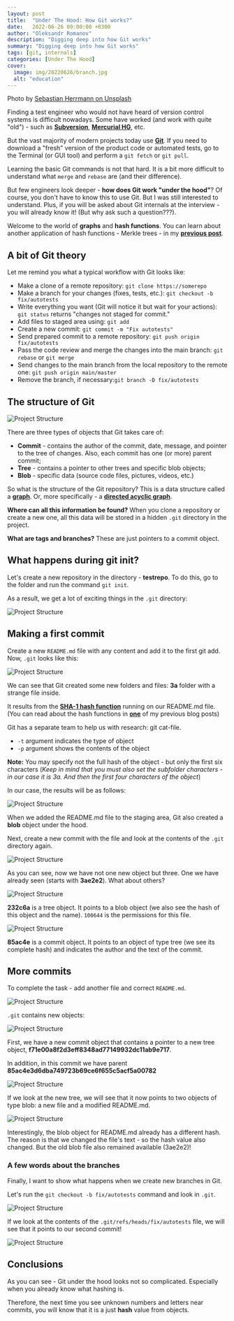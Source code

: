 ```yaml
---
layout: post
title:  "Under The Hood: How Git works?"
date:   2022-06-26 09:00:00 +0300
author: "Oleksandr Romanov"
description: "Digging deep into how Git works"
summary: "Digging deep into how Git works"
tags: [git, internals]
categories: [Under The Hood]
cover:
  image: img/20220626/branch.jpg
  alt: "education"
---
```


Photo by [Sebastian Herrmann on Unsplash](https://unsplash.com/photos/scZjGeVXCq8?utm_source=unsplash&utm_medium=referral&utm_content=creditShareLink)

Finding a test engineer who would not have heard of version control systems is difficult nowadays. Some have worked (and work with quite "old") - such as **[Subversion](https://en.wikipedia.org/wiki/Subversion)**, **[Mercurial HG](https://en.wikipedia.org/wiki/Mercurial)**, etc. 

But the vast majority of modern projects today use **[Git](https://en.wikipedia.org/wiki/Git)**. If you need to download a "fresh" version of the product code or automated tests, go to the Terminal (or GUI tool) and perform a `git fetch` or `git pull`.

Learning the basic Git commands is not that hard. It is a bit more difficult to understand what `merge` and `rebase` are (and their difference).

But few engineers look deeper - **how does Git work "under the hood"**? Of course, you don't have to know this to use Git. But I was still interested to understand. Plus, if you will be asked about Git internals at the interview - you will already know it! (But why ask such a question???).  

Welcome to the world of **graphs** and **hash functions**. You can learn about another application of hash functions - Merkle trees - in my **[previous post](https://testengineeringnotes.com/posts/2022-06-19-bchain-test-7-merkle-tree/)**.  

## A bit of Git theory

Let me remind you what a typical workflow with Git looks like:

- Make a clone of a remote repository: `git clone https://somerepo`
- Make a branch for your changes (fixes, tests, etc.): `git checkout -b fix/autotests`
- Write everything you want (Git will notice it but wait for your actions): `git status` returns "changes not staged for commit."
- Add files to staged area using: `git add`
- Create a new commit: `git commit -m "Fix autotests"`
- Send prepared commit to a remote repository: `git push origin fix/autotests`
- Pass the code review and merge the changes into the main branch: `git rebase` or `git merge`
- Send changes to the main branch from the local repository to the remote one: `git push origin main/master`
- Remove the branch, if necessary: ​​`git branch -D fix/autotests`

## The structure of Git

![Project Structure](/img/20220626/1.png)

There are three types of objects that Git takes care of:

- **Commit** - contains the author of the commit, date, message, and pointer to the tree of changes. Also, each commit has one (or more) parent commit;
- **Tree** - contains a pointer to other trees and specific blob objects;
- **Blob** - specific data (source code files, pictures, videos, etc.)

So what is the structure of the Git repository? This is a data structure called a **[graph](https://en.wikipedia.org/wiki/Graph_(abstract_data_type))**. Or, more specifically - a **[directed acyclic graph](https://en.wikipedia.org/wiki/Directed_acyclic_graph)**.

**Where can all this information be found?** When you clone a repository or create a new one, all this data will be stored in a hidden `.git` directory in the project.

**What are tags and branches?** These are just pointers to a commit object.

## What happens during git init?

Let's create a new repository in the directory - **testrepo**. To do this, go to the folder and run the command `git init`.

As a result, we get a lot of exciting things in the `.git` directory:

![Project Structure](/img/20220626/2.png)

## Making a first commit

Create a new `README.md` file with any content and add it to the first git add. Now, `.git` looks like this:

![Project Structure](/img/20220626/3.png)

We can see that Git created some new folders and files: **3a** folder with a strange file inside.  

It results from the **[SHA-1 hash function](https://en.wikipedia.org/wiki/SHA-1)** running on our README.md file. (You can read about the hash functions in **[one](https://testengineeringnotes.com/posts/2022-05-01-bchain-testing-1-hashing/)** of my previous blog posts)

Git has a separate team to help us with research: git cat-file.

- `-t` argument indicates the type of object
- `-p` argument shows the contents of the object

**Note:** You may specify not the full hash of the object - but only the first six characters (*Keep in mind that you must also set the subfolder characters - in our case it is 3a. And then the first four characters of the object*)

In our case, the results will be as follows:

![Project Structure](/img/20220626/4.png)

When we added the README.md file to the staging area, Git also created a **blob** object under the hood.

Next, create a new commit with the file and look at the contents of the `.git` directory again.

![Project Structure](/img/20220626/5.png)

As you can see, now we have not one new object but three. One we have already seen (starts with **3ae2e2**). What about others?

![Project Structure](/img/20220626/6.png)

**232c6a** is a tree object. It points to a blob object (we also see the hash of this object and the name). `100644` is the permissions for this file.

![Project Structure](/img/20220626/7.png)

**85ac4e** is a commit object. It points to an object of type tree (we see its complete hash) and indicates the author and the text of the commit.

## More commits

To complete the task - add another file and correct `README.md`.

![Project Structure](/img/20220626/8.png)

`.git` contains new objects:

![Project Structure](/img/20220626/9.png)

First, we have a new commit object that contains a pointer to a new tree object, **f71e00a8f2d3eff8348ad77149932dc11ab9e717**.

In addition, in this commit we have parent **85ac4e3d6dba749723b69ce6f655c5acf5a00782**

![Project Structure](/img/20220626/10.png)

If we look at the new tree, we will see that it now points to two objects of type blob: a new file and a modified README.md.

![Project Structure](/img/20220626/11.png)

Interestingly, the blob object for README.md already has a different hash. The reason is that we changed the file's text - so the hash value also changed. But the old blob file also remained available (3ae2e2)!

### A few words about the branches

Finally, I want to show what happens when we create new branches in Git.

Let's run the `git checkout -b fix/autotests` command and look in `.git`.

![Project Structure](/img/20220626/12.png)

If we look at the contents of the `.git/refs/heads/fix/autotests` file, we will see that it points to our second commit!

![Project Structure](/img/20220626/13.png)

## Conclusions

As you can see - Git under the hood looks not so complicated. Especially when you already know what hashing is.

Therefore, the next time you see unknown numbers and letters near commits, you will know that it is a just **hash** value from objects.